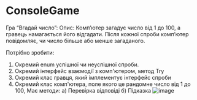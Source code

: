 # ConsoleGame
Гра “Вгадай число”:
Опис: Комп’ютер загадує число від 1 до 100, а гравець намагається його відгадати. Після кожної спроби комп’ютер повідомляє, чи число більше або менше загаданого.

Потрібно зробити:
1. Окремий enum успішної чи неуспішної спроби.
2. Окремий інтерфейс взаємодії з комп'ютером, метод Try
3. Окремий клас гравця, який імплементує інтерфейс спроби
4. Окремий клас комп'ютера, поле якого це рандомне число від 1 до 100,
   Має методи: а) Перевірка відповіді
               б) Підказка
![image](https://github.com/user-attachments/assets/378dab2e-1518-43c1-8c5d-4ea762d7f30c)
